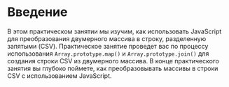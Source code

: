 # Введение

В этом практическом занятии мы изучим, как использовать JavaScript для преобразования двумерного массива в строку, разделенную запятыми (CSV). Практическое занятие проведет вас по процессу использования `Array.prototype.map()` и `Array.prototype.join()` для создания строки CSV из двумерного массива. В конце практического занятия вы глубоко поймете, как преобразовывать массивы в строки CSV с использованием JavaScript.
